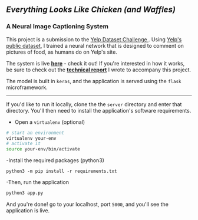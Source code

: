 ## _Everything Looks Like Chicken (and Waffles)_
### A Neural Image Captioning System

This project is a submission to the <a href="https://www.yelp.com/dataset/challenge"> Yelp Dataset Challenge </a>. Using <a href="https://www.yelp.com/dataset/challenge"> Yelp's public dataset</a>,
I trained a neural network that is designed to comment on pictures of food, as humans do on Yelp's site. 

The system is live <a href="http://ec2-54-158-215-211.compute-1.amazonaws.com:5000" target="_blank"> <b>here</b></a> - check it out! If you're interested in how it works, be sure to check out the <a href="http://ec2-54-158-215-211.compute-1.amazonaws.com:5000/static/main.pdf" target="_blank"> <b> technical report</b></a> I wrote to accompany this project.

The model is built in `keras`, and the application is served using the `flask` microframework. 

---

If you'd like to run it locally, clone the the `server` directory and enter that directory. You'll then need to install the application's software requirements.

- Open a `virtualenv` (optional)
```bash
# start an environment
virtualenv your-env
# activate it
source your-env/bin/activate
```

-Install the required packages (python3)

```
python3 -m pip install -r requirements.txt
```

-Then, run the application
```bash
python3 app.py
```

And you're done! go to your localhost, port `5000`, and you'll see the application is live. 
